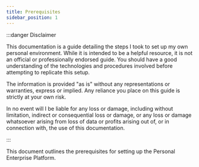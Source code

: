 ```yaml
---
title: Prerequisites
sidebar_position: 1
---
```


:::danger Disclaimer

This documentation is a guide detailing the steps I took to set up my own personal environment. While it is intended to be a helpful resource, it is not an official or professionally endorsed guide. You should have a good understanding of the technologies and procedures involved before attempting to replicate this setup.

The information is provided "as is" without any representations or warranties, express or implied. Any reliance you place on this guide is strictly at your own risk.

In no event will I be liable for any loss or damage, including without limitation, indirect or consequential loss or damage, or any loss or damage whatsoever arising from loss of data or profits arising out of, or in connection with, the use of this documentation.

:::

This document outlines the prerequisites for setting up the Personal Enterprise Platform.